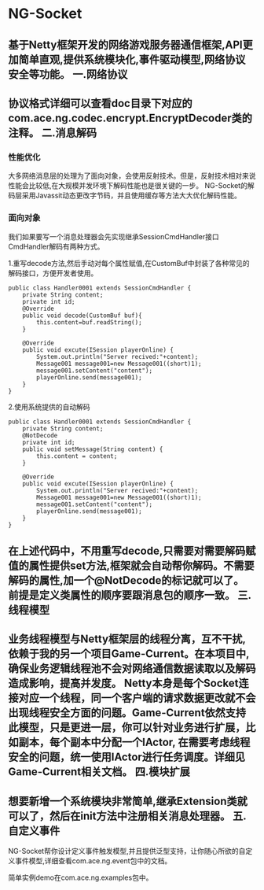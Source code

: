 NG-Socket
=========

基于Netty框架开发的网络游戏服务器通信框架,API更加简单直观,提供系统模块化,事件驱动模型,网络协议安全等功能。
一.网络协议
-----------------------------------  
协议格式详细可以查看doc目录下对应的com.ace.ng.codec.encrypt.EncryptDecoder类的注释。
二.消息解码
-----------------------------------
### 性能优化
大多网络消息层的处理为了面向对象，会使用反射技术。但是，反射技术相对来说性能会比较低,在大规模并发环境下解码性能也是很关键的一步。
NG-Socket的解码层采用Javassit动态更改字节码，并且使用缓存等方法大大优化解码性能。

### 面向对象
我们如果要写一个消息处理器会先实现继承SessionCmdHandler接口
CmdHandler解码有两种方式。

1.重写decode方法,然后手动对每个属性赋值,在CustomBuf中封装了各种常见的解码接口，方便开发者使用。

    public class Handler0001 extends SessionCmdHandler {
        private String content;
        private int id;
        @Override
        public void decode(CustomBuf buf){
            this.content=buf.readString();
        }

        @Override
        public void excute(ISession playerOnline) {
            System.out.println("Server recived:"+content);
            Message001 message001=new Message001((short)1);
            message001.setContent("content");
            playerOnline.send(message001);
        }
    }
2.使用系统提供的自动解码

    public class Handler0001 extends SessionCmdHandler {
        private String content;
        @NotDecode
        private int id;
        public void setMessage(String content) {
            this.content = content;
        }

        @Override
        public void excute(ISession playerOnline) {
            System.out.println("Server recived:"+content);
            Message001 message001=new Message001((short)1);
            message001.setContent("content");
            playerOnline.send(message001);
        }
    }
在上述代码中，不用重写decode,只需要对需要解码赋值的属性提供set方法,框架就会自动帮你解码。不需要解码的属性,加一个@NotDecode的标记就可以了。
前提是定义类属性的顺序要跟消息包的顺序一致。
三.线程模型
-----------------------------------
业务线程模型与Netty框架层的线程分离，互不干扰,依赖于我的另一个项目Game-Current。在本项目中,确保业务逻辑线程池不会对网络通信数据读取以及解码造成影响，提高并发度。
Netty本身是每个Socket连接对应一个线程，同一个客户端的请求数据更改就不会出现线程安全方面的问题。Game-Current依然支持此模型，只是更进一层，你可以针对业务进行扩展，比如副本，每个副本中分配一个IActor,
在需要考虑线程安全的问题，统一使用IActor进行任务调度。详细见Game-Current相关文档。
四.模块扩展
-----------------------------------
想要新增一个系统模块非常简单,继承Extension类就可以了，然后在init方法中注册相关消息处理器。
五.自定义事件
-----------------------------------
NG-Socket帮你设计定义事件触发模型,并且提供泛型支持，让你随心所欲的自定义事件模型,详细查看com.ace.ng.event包中的文档。

简单实例demo在com.ace.ng.examples包中。
